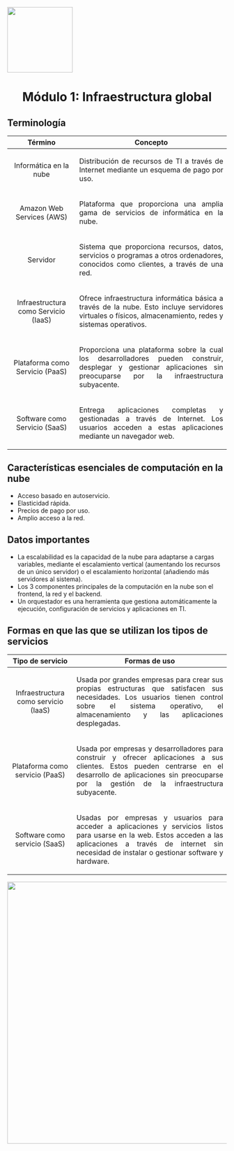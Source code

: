 <p align="left">
  <img src="https://semanadelcannabis.cayetano.edu.pe/assets/img/logo-upch.png" width="150">
  <h1 align="center">Módulo 1: Infraestructura global</h1>
</p>

## Terminología
| Término | Concepto |
| :------------: | :------------: |
| Informática en la nube | <p align="justify">Distribución de recursos de TI a través de Internet mediante un esquema de pago por uso.</p>|
| Amazon Web Services (AWS) | <p align="justify">Plataforma que proporciona una amplia gama de servicios de informática en la nube.</p>|
| Servidor | <p align="justify">Sistema que proporciona recursos, datos, servicios o programas a otros ordenadores, conocidos como clientes, a través de una red.</p>|
| Infraestructura como Servicio (IaaS)  | <p align="justify">Ofrece infraestructura informática básica a través de la nube. Esto incluye servidores virtuales o físicos, almacenamiento, redes y sistemas operativos.</p>  |
| Plataforma como Servicio (PaaS)  | <p align="justify">Proporciona una plataforma sobre la cual los desarrolladores pueden construir, desplegar y gestionar aplicaciones sin preocuparse por la infraestructura subyacente.</p> |
| Software como Servicio (SaaS)  | <p align="justify">Entrega aplicaciones completas y gestionadas a través de Internet. Los usuarios acceden a estas aplicaciones mediante un navegador web.</p> |

## Características esenciales de computación en la nube
- Acceso basado en autoservicio.
- Elasticidad rápida.
- Precios de pago por uso.
- Amplio acceso a la red.

## Datos importantes
- La escalabilidad es la capacidad de la nube para adaptarse a cargas variables, mediante el escalamiento vertical (aumentando los recursos de un único servidor) o el escalamiento horizontal (añadiendo más servidores al sistema).
- Los 3 componentes principales de la computación en la nube son el frontend, la red y el backend.
- Un orquestador es una herramienta que gestiona automáticamente la ejecución, configuración de servicios y aplicaciones en TI.

## Formas en que las que se utilizan los tipos de servicios
|  Tipo de servicio | Formas de uso |
| :------------: | :------------: |
| Infraestructura como servicio (IaaS)  | <p align="justify">Usada por grandes empresas para crear sus propias estructuras que satisfacen sus necesidades. Los usuarios tienen control sobre el sistema operativo, el almacenamiento y las aplicaciones desplegadas.</p>  |
| Plataforma como servicio (PaaS)  | <p align="justify">Usada por empresas y desarrolladores para construir y ofrecer aplicaciones a sus clientes. Estos pueden centrarse en el desarrollo de aplicaciones sin preocuparse por la gestión de la infraestructura subyacente.</p>  |
| Software como servicio (SaaS)  | <p align="justify">Usadas por empresas y usuarios para acceder a aplicaciones y servicios listos para usarse en la web. Estos acceden a las aplicaciones a través de internet sin necesidad de instalar o gestionar software y hardware.</p>  |

<p align= "center">
  <img src="https://github.com/EdwinJaraOFC/CDRPersonal/assets/150296803/f0d35031-ecf6-42bf-b4c0-9cc5a6451447" width="600">
</p>
